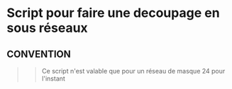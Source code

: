 # Script pour faire une decoupage en sous réseaux

## CONVENTION
>> Ce script n'est valable que pour un réseau de masque 24 pour l'instant 

